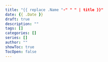 ```yaml
---
title: "{{ replace .Name "-" " " | title }}"
date: {{ .Date }}
draft: true
description: ""
tags: []
categories: []
series: []
author: ""
showToc: true
TocOpen: false
---
```

